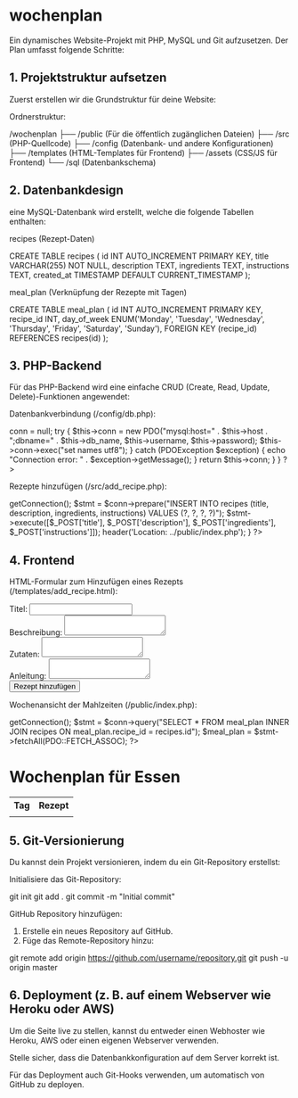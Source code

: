 # wochenplan
Ein dynamisches Website-Projekt mit PHP, MySQL und Git aufzusetzen. Der Plan umfasst folgende Schritte:

## 1. Projektstruktur aufsetzen

Zuerst erstellen wir die Grundstruktur für deine Website:

Ordnerstruktur:

/wochenplan
├── /public
(Für die öffentlich zugänglichen Dateien)
├── /src
(PHP-Quellcode)
├── /config
(Datenbank- und andere Konfigurationen)
├── /templates
(HTML-Templates für Frontend)
├── /assets
(CSS/JS für Frontend)
└── /sql
(Datenbankschema)

## 2. Datenbankdesign

eine MySQL-Datenbank wird erstellt, welche die folgende Tabellen enthalten:

recipes (Rezept-Daten)

CREATE TABLE recipes (
  id INT AUTO_INCREMENT PRIMARY KEY,
  title VARCHAR(255) NOT NULL,
  description TEXT,
  ingredients TEXT,
  instructions TEXT,
  created_at TIMESTAMP DEFAULT CURRENT_TIMESTAMP
);

meal_plan (Verknüpfung der Rezepte mit Tagen)

CREATE TABLE meal_plan (
  id INT AUTO_INCREMENT PRIMARY KEY,
  recipe_id INT,
  day_of_week ENUM('Monday', 'Tuesday', 'Wednesday', 'Thursday', 'Friday', 'Saturday', 'Sunday'),
  FOREIGN KEY (recipe_id) REFERENCES recipes(id)
);

## 3. PHP-Backend

Für das PHP-Backend wird eine einfache CRUD (Create, Read, Update, Delete)-Funktionen angewendet:

Datenbankverbindung (/config/db.php):

<?php
class Database {
  private $host = "localhost";
  private $db_name = "wochenplan";
  private $username = "root";
  private $password = "";
  public $conn;
  
  public function getConnection() {
    $this->conn = null;
    try {
      $this->conn = new PDO("mysql:host=" . $this->host . ";dbname=" . $this->db_name, $this->username, $this->password);
      $this->conn->exec("set names utf8");
    } catch (PDOException $exception) {
      echo "Connection error: " . $exception->getMessage();
    }
    return $this->conn;
  }
}
?>

Rezepte hinzufügen (/src/add_recipe.php):

<?php
require_once '../config/db.php';
if ($_POST) {
  $db = new Database();
  $conn = $db->getConnection();
  
  $stmt = $conn->prepare("INSERT INTO recipes (title, description, ingredients, instructions) VALUES (?, ?, ?, ?)");
  $stmt->execute([$_POST['title'], $_POST['description'], $_POST['ingredients'], $_POST['instructions']]);
  
  header('Location: ../public/index.php');
}
?>

## 4. Frontend

HTML-Formular zum Hinzufügen eines Rezepts (/templates/add_recipe.html):

<form method="POST" action="../src/add_recipe.php">
  <label for="title">Titel:</label>
  <input type="text" name="title" required>
  <br>
  <label for="description">Beschreibung:</label>
  <textarea name="description"></textarea>
  <br>
  <label for="ingredients">Zutaten:</label>
  <textarea name="ingredients"></textarea>
  <br>
  <label for="instructions">Anleitung:</label>
  <textarea name="instructions"></textarea>
  <br>
  <input type="submit" value="Rezept hinzufügen">
</form>

Wochenansicht der Mahlzeiten (/public/index.php):

<?php
require_once '../config/db.php';
$db = new Database();
$conn = $db->getConnection();

$stmt = $conn->query("SELECT * FROM meal_plan INNER JOIN recipes ON meal_plan.recipe_id = recipes.id");
$meal_plan = $stmt->fetchAll(PDO::FETCH_ASSOC);
?>

<h1>Wochenplan für Essen</h1>
<table>
  <tr>
    <th>Tag</th>
    <th>Rezept</th>
  </tr>
  <?php foreach ($meal_plan as $meal): ?>
  <tr>
    <td><?php echo $meal['day_of_week']; ?></td>
    <td><?php echo $meal['title']; ?></td>
  </tr>
  <?php endforeach; ?>
</table>

## 5. Git-Versionierung

Du kannst dein Projekt versionieren, indem du ein Git-Repository erstellst:

Initialisiere das Git-Repository:

git init
git add .
git commit -m "Initial commit"

GitHub Repository hinzufügen:
1.	Erstelle ein neues Repository auf GitHub.
2.	Füge das Remote-Repository hinzu:

git remote add origin https://github.com/username/repository.git
git push -u origin master

## 6. Deployment (z. B. auf einem Webserver wie Heroku oder AWS)

Um die Seite live zu stellen, kannst du entweder einen Webhoster wie Heroku, AWS oder einen eigenen Webserver verwenden.

Stelle sicher, dass die Datenbankkonfiguration auf dem Server korrekt ist.

Für das Deployment auch Git-Hooks verwenden, um automatisch von GitHub zu deployen.

